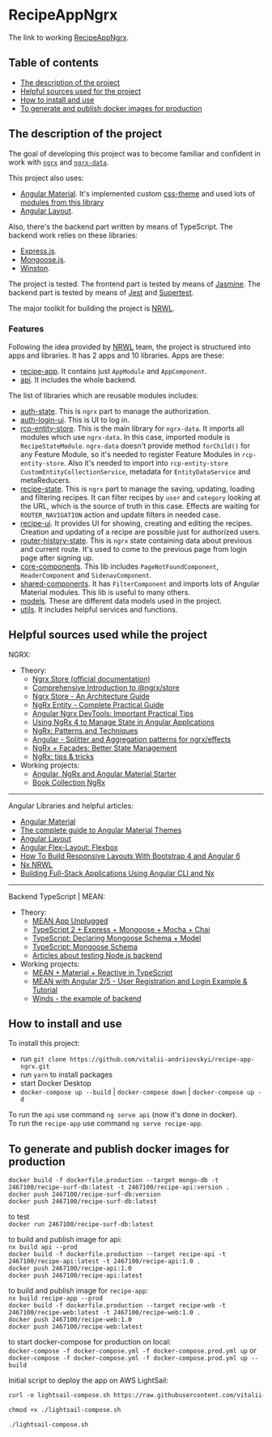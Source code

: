 # RecipeAppNgrx

The link to working [RecipeAppNgrx](http://18.185.79.188/).

## Table of contents

* [The description of the project](#the-description-of-the-project)
* [Helpful sources used for the project](#helpful-sources-used-for-the-project)
* [How to install and use](#how-to-install-and-use)
* [To generate and publish docker images for production](#to-generate-and-publish-docker-images-for-production)

## The description of the project

The goal of developing this project was to become familiar and confident in work with [`ngrx`](https://ngrx.io/) and [`ngrx-data`](https://github.com/johnpapa/angular-ngrx-data).

This project also uses:

* [Angular Material](https://material.angular.io/). It's implemented custom [css-theme](./apps/recipe-app/src/recipe-theme.scss) and used lots of [modules from this library](./libs/shared-components/src/lib/shared-components.module.ts)
* [Angular Layout](https://github.com/angular/flex-layout/wiki).

Also, there's the backend part written by means of TypeScript. The backend work relies on these libraries:

* [Express.js](https://expressjs.com/).
* [Mongoose.js](https://mongoosejs.com/).
* [Winston](https://github.com/winstonjs/winston#readme).

The project is tested. The frontend part is tested by means of [Jasmine](https://jasmine.github.io/). The backend part is tested by means of [Jest](https://jestjs.io/) and [Supertest](https://github.com/visionmedia/supertest).

The major toolkit for building the project is [NRWL](https://nrwl.io/).

### Features

Following the idea provided by [NRWL](https://nrwl.io/) team, the project is structured into apps and libraries.
It has 2 apps and 10 libraries. Apps are these:

* [recipe-app](./apps/recipe-app/). It contains just `AppModule` and `AppComponent`.
* [api](./apps/api/). It includes the whole backend.

The list of libraries which are reusable modules includes:

* [auth-state](./libs/auth/state/src). This is `ngrx` part to manage the authorization.
* [auth-login-ui](./libs/auth/state/src). This is UI to log in.
* [rcp-entity-store](./libs/rcp-entity-store/src). This is the main library for `ngrx-data`. It imports all modules which use `ngrx-data`. In this case, imported module is `RecipeStateModule`. `ngrx-data` doesn't provide method `forChild()` for any Feature Module, so it's needed to register Feature Modules in `rcp-entity-store`. Also it's needed to import into `rcp-entity-store` `CustomEntityCollectionService`, metadata for `EntityDataService` and metaReducers.
* [recipe-state](./libs/recipe/state/src). This is `ngrx` part to manage the saving, updating, loading and filtering recipes. It can filter recipes by `user` and `category` looking at the URL, which is the source of truth in this case. Effects are waiting for `ROUTER_NAVIGATION` action and update filters in needed case.
* [recipe-ui](./libs/recipe/ui/src). It provides UI for showing, creating and editing the recipes. Creation and updating of a recipe are possible just for authorized users.
* [router-history-state](./libs/router-history-state/src). This is `ngrx` state containing data about previous and current route. It's used to come to the previous page from login page after signing up.
* [core-components](./libs/core-components/src). This lib includes `PageNotFoundComponent`, `HeaderComponent` and `SidenavComponent`.
* [shared-components](./libs/shared-components/src). It has `FilterComponent` and imports lots of Angular Material modules. This lib is useful to many others.
* [models](./libs/models/src). These are different data models used in the project.
* [utils](./libs/utils/src). It includes helpful services and functions.

## Helpful sources used while the project

NGRX:

* Theory:
  * [Ngrx Store (official documentation)](https://ngrx.io/guide/store)
  * [Comprehensive Introduction to @ngrx/store](https://gist.github.com/btroncone/a6e4347326749f938510)
  * [Ngrx Store - An Architecture Guide](https://blog.angular-university.io/angular-ngrx-store-and-effects-crash-course/)
  * [NgRx Entity - Complete Practical Guide](https://blog.angular-university.io/ngrx-entity/)
  * [Angular Ngrx DevTools: Important Practical Tips](https://blog.angular-university.io/angular-ngrx-devtools/)
  * [Using NgRx 4 to Manage State in Angular Applications](https://blog.nrwl.io/using-ngrx-4-to-manage-state-in-angular-applications-64e7a1f84b7b)
  * [NgRx: Patterns and Techniques](https://blog.nrwl.io/ngrx-patterns-and-techniques-f46126e2b1e5)
  * [Angular - Splitter and Aggregation patterns for ngrx/effects](https://medium.com/default-to-open/angular-splitter-and-aggregation-patterns-for-ngrx-effects-c6f2908edf26)
  * [NgRx + Facades: Better State Management](https://medium.com/@thomasburleson_11450/ngrx-facades-better-state-management-82a04b9a1e39)
  * [NgRx: tips & tricks](https://blog.angularindepth.com/ngrx-tips-tricks-69feb20a42a7)
* Working projects:
  * [Angular, NgRx and Angular Material Starter](https://github.com/tomastrajan/angular-ngrx-material-starter)
  * [Book Collection NgRx](https://stackblitz.com/github/ngrx/platform/tree/61cbfe537f9df8cef3dd4a6ee0b8f483e49653f4)

___
Angular Libraries and helpful articles:

* [Angular Material](https://material.angular.io/)
* [The complete guide to Angular Material Themes](https://medium.com/@tomastrajan/the-complete-guide-to-angular-material-themes-4d165a9d24d1)
* [Angular Layout](https://github.com/angular/flex-layout/wiki)
* [Angular Flex-Layout: Flexbox](https://blog.angularindepth.com/angular-flex-layout-flexbox-and-grid-layout-for-angular-component-6e7c24457b63)
* [How To Build Responsive Layouts With Bootstrap 4 and Angular 6](https://medium.com/@tomastrajan/how-to-build-responsive-layouts-with-bootstrap-4-and-angular-6-cfbb108d797b)
* [Nx NRWL](https://nx.dev/getting-started/getting-started/)
* [Building Full-Stack Applications Using Angular CLI and Nx](https://blog.nrwl.io/building-full-stack-applications-using-angular-cli-and-nx-5eff205248f1)

___
Backend TypeScript | MEAN:

* Theory:
  * [MEAN App Unplugged](https://brianflove.com/2017/07/16/mean-app-unplugged/)
  * [TypeScript 2 + Express + Mongoose + Mocha + Chai](https://brianflove.com/2016/11/11/typescript-2-express-mongoose-mocha-chai/)
  * [TypeScript: Declaring Mongoose Schema + Model](https://brianflove.com/2016/10/04/typescript-declaring-mongoose-schema-model/)
  * [TypeScript: Mongoose Schema](https://github.com/DefinitelyTyped/DefinitelyTyped/tree/master/types/mongoose)
  * [Articles about testing Node.js backend](http://www.albertgao.xyz/tags/jest/)
* Working projects:
  * [MEAN + Material + Reactive in TypeScript](https://github.com/blove/mean-material-reactive/tree/initial-app/server)
  * [MEAN with Angular 2/5 - User Registration and Login Example & Tutorial](http://jasonwatmore.com/post/2017/02/22/mean-with-angular-2-user-registration-and-login-example-tutorial)
  * [Winds - the example of backend](https://github.com/GetStream/Winds/tree/master/api/src)

## How to install and use

To install this project:

* run `git clone https://github.com/vitalii-andriiovskyi/recipe-app-ngrx.git`
* run `yarn` to install packages
* start Docker Desktop
* `docker-compose up --build` | `docker-compose down` | `docker-compose up -d`

To run the `api` use command `ng serve api` (now it's done in docker).  
To run the `recipe-app` use command `ng serve recipe-app`.

## To generate and publish docker images for production

`docker build -f dockerfile.production --target mongo-db -t 2467100/recipe-surf-db:latest -t 2467100/recipe-api:version .`  
`docker push 2467100/recipe-surf-db:version`  
`docker push 2467100/recipe-surf-db:latest`

to test  
`docker run 2467100/recipe-surf-db:latest`

to build and publish image for api:  
`nx build api --prod`  
`docker build -f dockerfile.production --target recipe-api -t 2467100/recipe-api:latest -t 2467100/recipe-api:1.0 .`  
`docker push 2467100/recipe-api:1.0`  
`docker push 2467100/recipe-api:latest`  

to build and publish image for `recipe-app`:  
`nx build recipe-app --prod`  
`docker build -f dockerfile.production --target recipe-web -t 2467100/recipe-web:latest -t 2467100/recipe-web:1.0 .`  
`docker push 2467100/recipe-web:1.0`  
`docker push 2467100/recipe-web:latest`

to start docker-compose for production on local:  
`docker-compose -f docker-compose.yml -f docker-compose.prod.yml up` or  
`docker-compose -f docker-compose.yml -f docker-compose.prod.yml up --build`  

Initial script to deploy the app on AWS LightSail:

```md
curl -o lightsail-compose.sh https://raw.githubusercontent.com/vitalii-andriiovskyi/recipe-app-ngrx/master/lightsail-compose.sh

chmod +x ./lightsail-compose.sh

./lightsail-compose.sh
```
